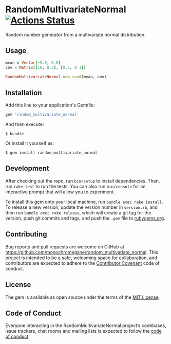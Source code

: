# RandomMultivariateNormal [![Actions Status](https://github.com/monochromegane/random_multivariate_normal/workflows/Ruby/badge.svg)](https://github.com/monochromegane/random_multivariate_normal/actions)

Random number generator from a multivariate normal distribution.

## Usage

```rb
mean = Vector[-5.0, 5.0]
cov = Matrix[[10, 0.5], [0.5, 0.1]]

RandomMultivariateNormal.new.rand(mean, cov)
```

## Installation

Add this line to your application's Gemfile:

```ruby
gem 'random_multivariate_normal'
```

And then execute:

    $ bundle

Or install it yourself as:

    $ gem install random_multivariate_normal

## Development

After checking out the repo, run `bin/setup` to install dependencies. Then, run `rake test` to run the tests. You can also run `bin/console` for an interactive prompt that will allow you to experiment.

To install this gem onto your local machine, run `bundle exec rake install`. To release a new version, update the version number in `version.rb`, and then run `bundle exec rake release`, which will create a git tag for the version, push git commits and tags, and push the `.gem` file to [rubygems.org](https://rubygems.org).

## Contributing

Bug reports and pull requests are welcome on GitHub at https://github.com/monochromegane/random_multivariate_normal. This project is intended to be a safe, welcoming space for collaboration, and contributors are expected to adhere to the [Contributor Covenant](http://contributor-covenant.org) code of conduct.

## License

The gem is available as open source under the terms of the [MIT License](https://opensource.org/licenses/MIT).

## Code of Conduct

Everyone interacting in the RandomMultivariateNormal project’s codebases, issue trackers, chat rooms and mailing lists is expected to follow the [code of conduct](https://github.com/monochromegane/random_multivariate_normal/blob/master/CODE_OF_CONDUCT.md).
